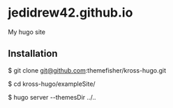 # jedidrew42.github.io
My hugo site

## Installation

$ git clone git@github.com:themefisher/kross-hugo.git

$ cd kross-hugo/exampleSite/

$ hugo server --themesDir ../..
